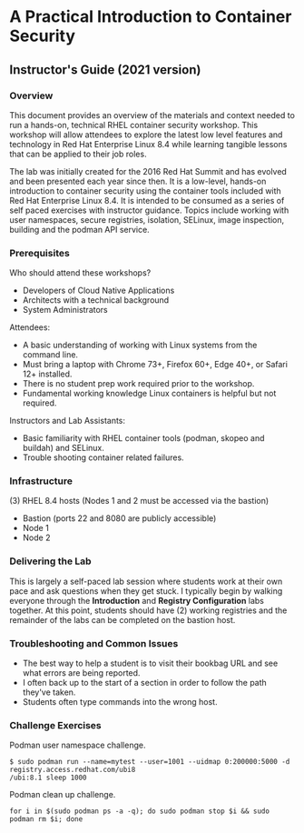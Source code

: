 # A Practical Introduction to Container Security

## Instructor's Guide (2021 version)

### Overview

This document provides an overview of the materials and context needed to run a hands-on, technical RHEL container security workshop. This workshop will allow attendees to explore the latest low level features and technology in Red Hat Enterprise Linux 8.4 while learning tangible lessons that can be applied to their job roles. 

The lab was initially created for the 2016 Red Hat Summit and has evolved and been presented each year since then. It
is a low-level, hands-on introduction to container security using the container tools included with Red Hat Enterprise Linux 8.4. It is intended to be consumed as a series of self paced exercises with instructor guidance. Topics include working with user namespaces, secure registries, isolation, SELinux, image inspection, building and the podman API service.

### Prerequisites

Who should attend these workshops?
- Developers of Cloud Native Applications
- Architects with a technical background
- System Administrators

Attendees:
- A basic understanding of working with Linux systems from the command line.
- Must bring a laptop with Chrome 73+, Firefox 60+, Edge 40+, or Safari 12+ installed.
- There is no student prep work required prior to the workshop.
- Fundamental working knowledge Linux containers is helpful but not required.

Instructors and Lab Assistants:
- Basic familiarity with RHEL container tools (podman, skopeo and buildah) and SELinux.
- Trouble shooting container related failures.

### Infrastructure

(3) RHEL 8.4 hosts (Nodes 1 and 2 must be accessed via the bastion)

- Bastion (ports 22 and 8080 are publicly accessible)
- Node 1
- Node 2

### Delivering the Lab

This is largely a self-paced lab session where students work at their own pace and ask questions when
they get stuck. I typically begin by walking everyone through the **Introduction** and **Registry Configuration** labs
together. At this point, students should have (2) working registries and the remainder of the labs can be completed on the
bastion host.

### Troubleshooting and Common Issues

- The best way to help a student is to visit their bookbag URL and see what errors are being reported.
- I often back up to the start of a section in order to follow the path they've taken. 
- Students often type commands into the wrong host.

### Challenge Exercises

Podman user namespace challenge.
```
$ sudo podman run --name=mytest --user=1001 --uidmap 0:200000:5000 -d registry.access.redhat.com/ubi8
/ubi:8.1 sleep 1000
```

Podman clean up challenge.

```
for i in $(sudo podman ps -a -q); do sudo podman stop $i && sudo podman rm $i; done
```

